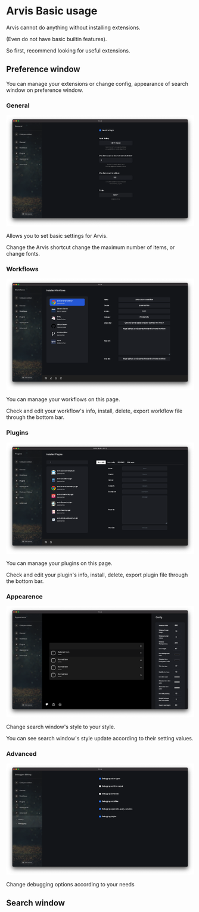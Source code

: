 # Arvis Basic usage

Arvis cannot do anything without installing extensions.

(Even do not have basic builtin features).

So first, recommend looking for useful extensions.

## Preference window

You can manage your extensions or change config, appearance of search window on preference window.

### General

![](./imgs/general-page.png)

Allows you to set basic settings for Arvis.

Change the Arvis shortcut change the maximum number of items, or change fonts.

### Workflows

![](./imgs/workflow-page.png)

You can manage your workflows on this page.

Check and edit your workflow's info, install, delete, export workflow file through the bottom bar.

### Plugins

![](./imgs/plugin-page.png)

You can manage your plugins on this page.

Check and edit your plugin's info, install, delete, export plugin file through the bottom bar.

### Appearence

![](./imgs/appearance-page.png)

Change search window's style to your style.

You can see search window's style update according to their setting values.

### Advanced

![](./imgs/debugging-page.png)

Change debugging options according to your needs

## Search window

